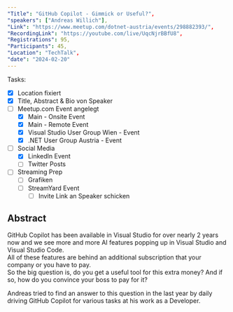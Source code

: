 ```yaml
---
"Title": "GitHub Copilot - Gimmick or Useful?",
"speakers": ["Andreas Willich"],
"Link": "https://www.meetup.com/dotnet-austria/events/298882393/",
"RecordingLink": "https://youtube.com/live/UqcNjrBBfU8",
"Registrations": 95,
"Participants": 45,
"Location": "TechTalk",
"date": "2024-02-20"
---
```

Tasks:
- [x] Location fixiert
- [x] Title, Abstract & Bio von Speaker
- [ ] Meetup.com Event angelegt
	- [x] Main - Onsite Event
	- [x] Main - Remote Event
	- [x] Visual Studio User Group Wien - Event
	- [x] .NET User Group Austria - Event
- [ ] Social Media
	- [x] LinkedIn Event
	- [ ] Twitter Posts
- [ ] Streaming Prep
	- [ ] Grafiken
	- [ ] StreamYard Event
		- [ ] Invite Link an Speaker schicken

## Abstract
GitHub Copilot has been available in Visual Studio for over nearly 2 years now and we see more and more AI features popping up in Visual Studio and Visual Studio Code.  
All of these features are behind an additional subscription that your company or you have to pay.  
So the big question is, do you get a useful tool for this extra money? And if so, how do you convince your boss to pay for it?

Andreas tried to find an answer to this question in the last year by daily driving GitHub Copilot for various tasks at his work as a Developer.
